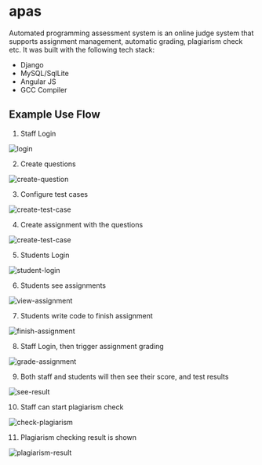 # apas

Automated programming assessment system is an online judge system that supports assignment management, automatic grading, plagiarism check etc.
It was built with the following tech stack:
* Django
* MySQL/SqlLite
* Angular JS
* GCC Compiler

## Example Use Flow

1. Staff Login

![login](docs/images/1.png)

2. Create questions

![create-question](docs/images/2.png)

3. Configure test cases

![create-test-case](docs/images/3.png)

4. Create assignment with the questions

![create-test-case](docs/images/4.png)

5. Students Login

![student-login](docs/images/5.png)

6. Students see assignments

![view-assignment](docs/images/6.png)

7. Students write code to finish assignment

![finish-assignment](docs/images/7.png)

8. Staff Login, then trigger assignment grading

![grade-assignment](docs/images/8.png)

9. Both staff and students will then see their score, and test results

![see-result](docs/images/9.png)

10. Staff can start plagiarism check

![check-plagiarism](docs/images/11.png)

11. Plagiarism checking result is shown

![plagiarism-result](docs/images/12.png)
